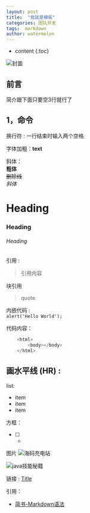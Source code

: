 ```yaml
---
layout: post
title:  "我就是模板"
categories: 团队开发
tags:  markdown  
author: watermelon
---
```

* content
{:toc}


![封面](https://wx3.sinaimg.cn/mw1024/005xB1vLly1fyiqoizncwj30k00b9acu.jpg)
## 前言
简介跟下面只要空3行就行了



## 1，命令
换行符 : 一行结束时输入两个空格  

字体加粗：**text**  

斜体：  
**粗体**  
~~删除线~~  
*斜体*  

# Heading
### Heading
###### Heading
引用 :
> 引用内容

块引用
> quote

内嵌代码 :   
`alert('Hello World');`

代码内容：
```js
    <html>
        <body></body>
    </html>
```

画水平线 (HR) :
--------


list:
* item
* item
* item


方框：
- [ ] -

图片
![海码充电站](https://thumbnail0.baidupcs.com/thumbnail/dc6c2caf3b17bfcefc6f07a8347e9e60?fid=3022657087-250528-297020943375896&time=1543406400&rt=sh&sign=FDTAER-DCb740ccc5511e5e8fedcff06b081203-WOa3fkgBacreZWle6qNdoy77q%2B4%3D&expires=8h&chkv=0&chkbd=0&chkpc=&dp-logid=7696618029486668782&dp-callid=0&size=c710_u400&quality=100&vuk=-&ft=video)


![java技能秘籍](url)

链接 :
[Title](URL)

引用：
* [简书-Markdown语法](https://www.jianshu.com/p/2d7a12948a6f)



